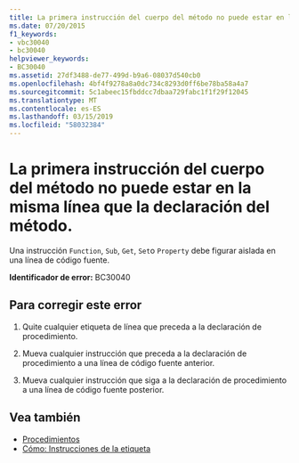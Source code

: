 ```yaml
---
title: La primera instrucción del cuerpo del método no puede estar en la misma línea que la declaración del método.
ms.date: 07/20/2015
f1_keywords:
- vbc30040
- bc30040
helpviewer_keywords:
- BC30040
ms.assetid: 27df3488-de77-499d-b9a6-08037d540cb0
ms.openlocfilehash: 4bf4f9278a8a0dc734c8293d0ff6be78ba58a4a7
ms.sourcegitcommit: 5c1abeec15fbddcc7dbaa729fabc1f1f29f12045
ms.translationtype: MT
ms.contentlocale: es-ES
ms.lasthandoff: 03/15/2019
ms.locfileid: "58032384"
---
```

# <a name="first-statement-of-a-method-body-cannot-be-on-the-same-line-as-the-method-declaration"></a>La primera instrucción del cuerpo del método no puede estar en la misma línea que la declaración del método.
Una instrucción `Function`, `Sub`, `Get`, `Set`o `Property` debe figurar aislada en una línea de código fuente.  
  
 **Identificador de error:** BC30040  
  
## <a name="to-correct-this-error"></a>Para corregir este error  
  
1.  Quite cualquier etiqueta de línea que preceda a la declaración de procedimiento.  
  
2.  Mueva cualquier instrucción que preceda a la declaración de procedimiento a una línea de código fuente anterior.  
  
3.  Mueva cualquier instrucción que siga a la declaración de procedimiento a una línea de código fuente posterior.  
  
## <a name="see-also"></a>Vea también

- [Procedimientos](../../visual-basic/programming-guide/language-features/procedures/index.md)
- [Cómo: Instrucciones de la etiqueta](../../visual-basic/programming-guide/program-structure/how-to-label-statements.md)
